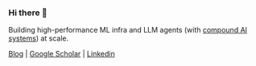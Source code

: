 ### Hi there 👋 

Building high-performance ML infra and LLM agents (with [compound AI systems](https://bair.berkeley.edu/blog/2024/02/18/compound-ai-systems/)) at scale.

[Blog](https://blog.huangyz.name/) | [Google Scholar](https://scholar.google.com/citations?hl=en&user=-m-3K4YAAAAJ) | [Linkedin](https://www.linkedin.com/in/yizheng-huang/)
